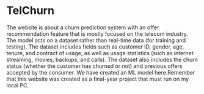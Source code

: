 # TelChurn

The website is about a churn prediction system with an offer recommendation feature that is mostly focused on the telecom industry. The model acts on a dataset rather than real-time data (for training and testing). The dataset includes fields such as customer ID, gender, age, tenure, and contract of usage, as well as usage statistics (such as internet streaming, movies, backups, and calls). The dataset also includes the churn status (whether the customer has churned or not) and previous offers accepted by the consumer. We have created an ML model here.Remember that this website was created as a final-year project that must run on my local PC.

